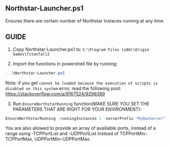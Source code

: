 ## Northstar-Launcher.ps1

Ensures there are certain number of Northstar Instaces running at any time.

## GUIDE

1) Copy Northstar-Launcher.ps1 to: `C:\Program Files (x86)\Origin Games\Titanfall2`

2) Import the functions in powershell file by running:
```ps1
. .\Northstar-Launcher.ps1
```
Note: if you get `cannot be loaded because the execution of scripts is disabled on this system` error, read the following post: https://stackoverflow.com/a/9167524/9296389

3) Run `EnsureNorthstarRunning` function(MAKE SURE YOU SET THE PARAMETERS THAT ARE RIGHT FOR YOUR ENVIRONMENT):
```ps1
EnsureNorthstarRunning -runningInstances 1 -serverPrefix "MyOwnServer" -serverRegion "US-East" -TCPPortMin 8081 -TCPPortMax 8081 -UDPPortMin 37015 -UDPPortMax 37015
```

You are also allowed to provide an array of availiable ports, instead of a range using -TCPPortList and -UDPPortList instead of TCPPortMin-TCPPortMax, UDPPortMin-UDPPortMax.
